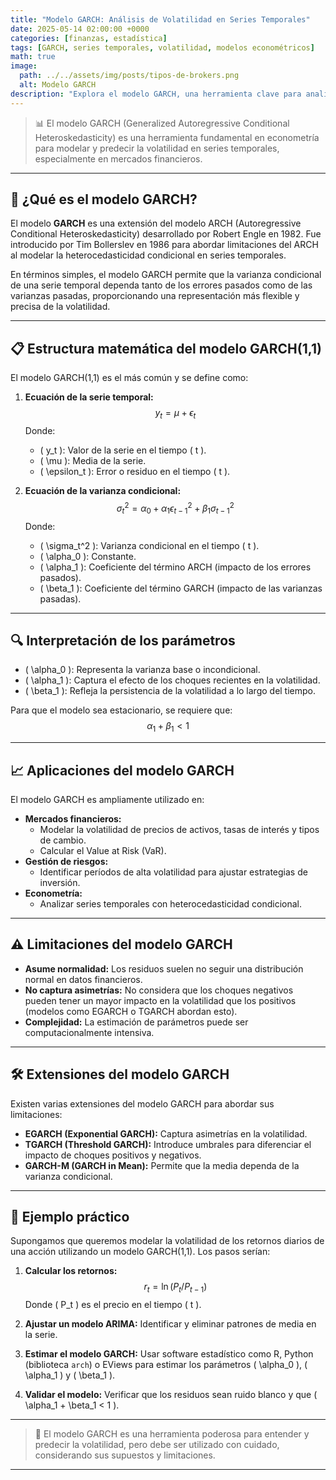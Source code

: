 ```yaml
---
title: "Modelo GARCH: Análisis de Volatilidad en Series Temporales"
date: 2025-05-14 02:00:00 +0000
categories: [finanzas, estadística]
tags: [GARCH, series temporales, volatilidad, modelos econométricos]
math: true
image:
  path: ../../assets/img/posts/tipos-de-brokers.png
  alt: Modelo GARCH
description: "Explora el modelo GARCH, una herramienta clave para analizar la volatilidad en series temporales financieras."
---
```


> 📊 El modelo GARCH (Generalized Autoregressive Conditional Heteroskedasticity) es una herramienta fundamental en econometría para modelar y predecir la volatilidad en series temporales, especialmente en mercados financieros.

---

## 🧠 ¿Qué es el modelo GARCH?

El modelo **GARCH** es una extensión del modelo ARCH (Autoregressive Conditional Heteroskedasticity) desarrollado por Robert Engle en 1982. Fue introducido por Tim Bollerslev en 1986 para abordar limitaciones del ARCH al modelar la heterocedasticidad condicional en series temporales.

En términos simples, el modelo GARCH permite que la varianza condicional de una serie temporal dependa tanto de los errores pasados como de las varianzas pasadas, proporcionando una representación más flexible y precisa de la volatilidad.

---

## 📋 Estructura matemática del modelo GARCH(1,1)

El modelo GARCH(1,1) es el más común y se define como:

1. **Ecuación de la serie temporal:**
   $$
   y_t = \mu + \epsilon_t
   $$
   Donde:
   - \( y_t \): Valor de la serie en el tiempo \( t \).
   - \( \mu \): Media de la serie.
   - \( \epsilon_t \): Error o residuo en el tiempo \( t \).

2. **Ecuación de la varianza condicional:**
   $$
   \sigma_t^2 = \alpha_0 + \alpha_1 \epsilon_{t-1}^2 + \beta_1 \sigma_{t-1}^2
   $$
   Donde:
   - \( \sigma_t^2 \): Varianza condicional en el tiempo \( t \).
   - \( \alpha_0 \): Constante.
   - \( \alpha_1 \): Coeficiente del término ARCH (impacto de los errores pasados).
   - \( \beta_1 \): Coeficiente del término GARCH (impacto de las varianzas pasadas).

---

## 🔍 Interpretación de los parámetros

- \( \alpha_0 \): Representa la varianza base o incondicional.
- \( \alpha_1 \): Captura el efecto de los choques recientes en la volatilidad.
- \( \beta_1 \): Refleja la persistencia de la volatilidad a lo largo del tiempo.

Para que el modelo sea estacionario, se requiere que:
$$
\alpha_1 + \beta_1 < 1
$$

---

## 📈 Aplicaciones del modelo GARCH

El modelo GARCH es ampliamente utilizado en:

- **Mercados financieros:**
  - Modelar la volatilidad de precios de activos, tasas de interés y tipos de cambio.
  - Calcular el Value at Risk (VaR).
- **Gestión de riesgos:**
  - Identificar períodos de alta volatilidad para ajustar estrategias de inversión.
- **Econometría:**
  - Analizar series temporales con heterocedasticidad condicional.

---

## ⚠️ Limitaciones del modelo GARCH

- **Asume normalidad:** Los residuos suelen no seguir una distribución normal en datos financieros.
- **No captura asimetrías:** No considera que los choques negativos pueden tener un mayor impacto en la volatilidad que los positivos (modelos como EGARCH o TGARCH abordan esto).
- **Complejidad:** La estimación de parámetros puede ser computacionalmente intensiva.

---

## 🛠️ Extensiones del modelo GARCH

Existen varias extensiones del modelo GARCH para abordar sus limitaciones:

- **EGARCH (Exponential GARCH):** Captura asimetrías en la volatilidad.
- **TGARCH (Threshold GARCH):** Introduce umbrales para diferenciar el impacto de choques positivos y negativos.
- **GARCH-M (GARCH in Mean):** Permite que la media dependa de la varianza condicional.

---

## 🧪 Ejemplo práctico

Supongamos que queremos modelar la volatilidad de los retornos diarios de una acción utilizando un modelo GARCH(1,1). Los pasos serían:

1. **Calcular los retornos:**
   $$
   r_t = \ln(P_t / P_{t-1})
   $$
   Donde \( P_t \) es el precio en el tiempo \( t \).

2. **Ajustar un modelo ARIMA:**
   Identificar y eliminar patrones de media en la serie.

3. **Estimar el modelo GARCH:**
   Usar software estadístico como R, Python (biblioteca `arch`) o EViews para estimar los parámetros \( \alpha_0 \), \( \alpha_1 \) y \( \beta_1 \).

4. **Validar el modelo:**
   Verificar que los residuos sean ruido blanco y que \( \alpha_1 + \beta_1 < 1 \).

---

> 💬 El modelo GARCH es una herramienta poderosa para entender y predecir la volatilidad, pero debe ser utilizado con cuidado, considerando sus supuestos y limitaciones.

---
